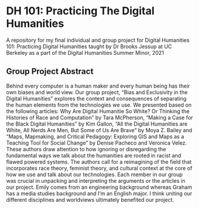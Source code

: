 # DH 101: Practicing The Digital Humanities
A repository for my final individual and group project for Digital Humanities 101: Practicing Digital Humanities taught by Dr Brooks Jessup at UC Berkeley as a part of the Digital Humanities Summer Minor, 2021

## Group Project Abstract
Behind every computer is a human maker and every human being has their own biases and world view. Our group project, “Bias and Exclusivity in the Digital Humanities” explores the context and consequences of separating the human elements from the technologies we use. We presented based on the following articles: Why Are Digital Humanitie So White? Or Thinking the Histories of Race and Computation” by Tara McPherson, “Making a Case for the Black Digital Humanities” by Kim Gallon, “All the Digital Humanities are White, All Nerds Are Men, But Some of Us Are Brave” by Moya Z. Bailey and “Maps, Mapmaking, and Critical Pedagogy: Exploring GIS and Maps as a Teaching Tool for Social Change” by Denise Pacheco and Veronica Velez. These authors draw attention to how ignoring or disregarding the fundamental ways we talk about the humanities are rooted in racist and flawed powered systems. The authors call for a reimagining of the field that incorporates race theory, feminist theory, and cultural context at the core of how we use and talk about our technologies. Each member in our group was crucial in unpacking and interpreting the arguments or the articles in our project. Emily comes from an engineering background whereas Graham has a media studies background and I’m an English major. I think uniting our different disciplines and worldviews ultimately benefited our project. 



